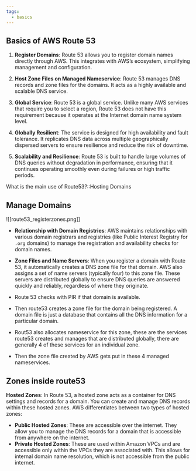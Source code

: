 ```yaml
---
tags:
  - basics
---
```


## Basics of AWS Route 53

1. **Register Domains**: Route 53 allows you to register domain names directly through AWS. This integrates with AWS’s ecosystem, simplifying management and configuration.
    
2. **Host Zone Files on Managed Nameservice**: Route 53 manages DNS records and zone files for the domains. It acts as a highly available and scalable DNS service.
    
3. **Global Service**: Route 53 is a global service. Unlike many AWS services that require you to select a region, Route 53 does not have this requirement because it operates at the Internet domain name system level.
    
4. **Globally Resilient**: The service is designed for high availability and fault tolerance. It replicates DNS data across multiple geographically dispersed servers to ensure resilience and reduce the risk of downtime.
    
5. **Scalability and Resilience**: Route 53 is built to handle large volumes of DNS queries without degradation in performance, ensuring that it continues operating smoothly even during failures or high traffic periods.

What is the main use of Route53?::Hosting Domains
<!--SR:!2024-09-24,27,230-->

## Manage Domains

![[route53_registerzones.png]]

- **Relationship with Domain Registries**: AWS maintains relationships with various domain registrars and registries (like Public Interest Registry for `.org` domains) to manage the registration and availability checks for domain names.
    
- **Zone Files and Name Servers**: When you register a domain with Route 53, it automatically creates a DNS zone file for that domain. AWS also assigns a set of name servers (typically four) to this zone file. These servers are distributed globally to ensure DNS queries are answered quickly and reliably, regardless of where they originate.

- Route 53 checks with PIR if that domain is available.
- Then route53 creates a zone file for the domain being registered. A domain file is just a database that contains all the DNS information for a particular domain.
- Rout53 also allocates nameservice for this zone, these are the services route53 creates and manages that are distributed globally, there are generally 4 of these services for an individual zone.
- Then the zone file created by AWS gets put in these 4 managed nameservices.

## Zones inside route53
**Hosted Zones**: In Route 53, a hosted zone acts as a container for DNS settings and records for a domain. You can create and manage DNS records within these hosted zones. AWS differentiates between two types of hosted zones:

- **Public Hosted Zones**: These are accessible over the internet. They allow you to manage the DNS records for a domain that is accessible from anywhere on the internet.
- **Private Hosted Zones**: These are used within Amazon VPCs and are accessible only within the VPCs they are associated with. This allows for internal domain name resolution, which is not accessible from the public internet.